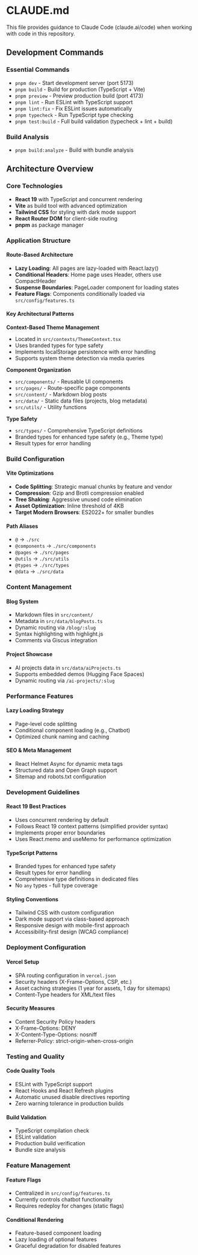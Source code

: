 # CLAUDE.md

This file provides guidance to Claude Code (claude.ai/code) when working with code in this repository.

## Development Commands

### Essential Commands
- `pnpm dev` - Start development server (port 5173)
- `pnpm build` - Build for production (TypeScript + Vite)
- `pnpm preview` - Preview production build (port 4173)
- `pnpm lint` - Run ESLint with TypeScript support
- `pnpm lint:fix` - Fix ESLint issues automatically
- `pnpm typecheck` - Run TypeScript type checking
- `pnpm test:build` - Full build validation (typecheck + lint + build)

### Build Analysis
- `pnpm build:analyze` - Build with bundle analysis

## Architecture Overview

### Core Technologies
- **React 19** with TypeScript and concurrent rendering
- **Vite** as build tool with advanced optimization
- **Tailwind CSS** for styling with dark mode support
- **React Router DOM** for client-side routing
- **pnpm** as package manager

### Application Structure

#### Route-Based Architecture
- **Lazy Loading**: All pages are lazy-loaded with React.lazy()
- **Conditional Headers**: Home page uses Header, others use CompactHeader
- **Suspense Boundaries**: PageLoader component for loading states
- **Feature Flags**: Components conditionally loaded via `src/config/features.ts`

#### Key Architectural Patterns

**Context-Based Theme Management**
- Located in `src/contexts/ThemeContext.tsx`
- Uses branded types for type safety
- Implements localStorage persistence with error handling
- Supports system theme detection via media queries

**Component Organization**
- `src/components/` - Reusable UI components
- `src/pages/` - Route-specific page components
- `src/content/` - Markdown blog posts
- `src/data/` - Static data files (projects, blog metadata)
- `src/utils/` - Utility functions

**Type Safety**
- `src/types/` - Comprehensive TypeScript definitions
- Branded types for enhanced type safety (e.g., Theme type)
- Result types for error handling

### Build Configuration

#### Vite Optimizations
- **Code Splitting**: Strategic manual chunks by feature and vendor
- **Compression**: Gzip and Brotli compression enabled
- **Tree Shaking**: Aggressive unused code elimination
- **Asset Optimization**: Inline threshold of 4KB
- **Target Modern Browsers**: ES2022+ for smaller bundles

#### Path Aliases
- `@` → `./src`
- `@components` → `./src/components`
- `@pages` → `./src/pages`
- `@utils` → `./src/utils`
- `@types` → `./src/types`
- `@data` → `./src/data`

### Content Management

#### Blog System
- Markdown files in `src/content/`
- Metadata in `src/data/blogPosts.ts`
- Dynamic routing via `/blog/:slug`
- Syntax highlighting with highlight.js
- Comments via Giscus integration

#### Project Showcase
- AI projects data in `src/data/aiProjects.ts`
- Supports embedded demos (Hugging Face Spaces)
- Dynamic routing via `/ai-projects/:slug`

### Performance Features

#### Lazy Loading Strategy
- Page-level code splitting
- Conditional component loading (e.g., Chatbot)
- Optimized chunk naming and caching

#### SEO & Meta Management
- React Helmet Async for dynamic meta tags
- Structured data and Open Graph support
- Sitemap and robots.txt configuration

### Development Guidelines

#### React 19 Best Practices
- Uses concurrent rendering by default
- Follows React 19 context patterns (simplified provider syntax)
- Implements proper error boundaries
- Uses React.memo and useMemo for performance optimization

#### TypeScript Patterns
- Branded types for enhanced type safety
- Result types for error handling
- Comprehensive type definitions in dedicated files
- No `any` types - full type coverage

#### Styling Conventions
- Tailwind CSS with custom configuration
- Dark mode support via class-based approach
- Responsive design with mobile-first approach
- Accessibility-first design (WCAG compliance)

### Deployment Configuration

#### Vercel Setup
- SPA routing configuration in `vercel.json`
- Security headers (X-Frame-Options, CSP, etc.)
- Asset caching strategies (1 year for assets, 1 day for sitemaps)
- Content-Type headers for XML/text files

#### Security Measures
- Content Security Policy headers
- X-Frame-Options: DENY
- X-Content-Type-Options: nosniff
- Referrer-Policy: strict-origin-when-cross-origin

### Testing and Quality

#### Code Quality Tools
- ESLint with TypeScript support
- React Hooks and React Refresh plugins
- Automatic unused disable directives reporting
- Zero warning tolerance in production builds

#### Build Validation
- TypeScript compilation check
- ESLint validation
- Production build verification
- Bundle size analysis

### Feature Management

#### Feature Flags
- Centralized in `src/config/features.ts`
- Currently controls chatbot functionality
- Requires redeploy for changes (static flags)

#### Conditional Rendering
- Feature-based component loading
- Lazy loading of optional features
- Graceful degradation for disabled features